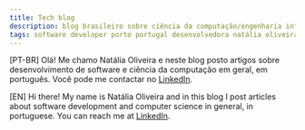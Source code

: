 ```yaml
---
title: Tech blog
description: blog brasileiro sobre ciência da computação/engenharia informática/desenvolvimento de software e afins de Natália Oliveira, analista e desenvolvedora de software. 
tags: software developer porto portugal desenvolvedora natália oliveira
---
```

[PT-BR]
Olá! Me chamo Natália Oliveira e neste blog posto artigos sobre desenvolvimento de software e ciência da computação em geral, em português. Você pode me contactar no [LinkedIn](https://www.linkedin.com/in/nataliaferreiraoliveira/).

[EN]
Hi there! My name is Natália Oliveira and in this blog I post articles about software development and computer science in general, in portuguese. You can reach me at [LinkedIn](https://www.linkedin.com/in/nataliaferreiraoliveira/).
